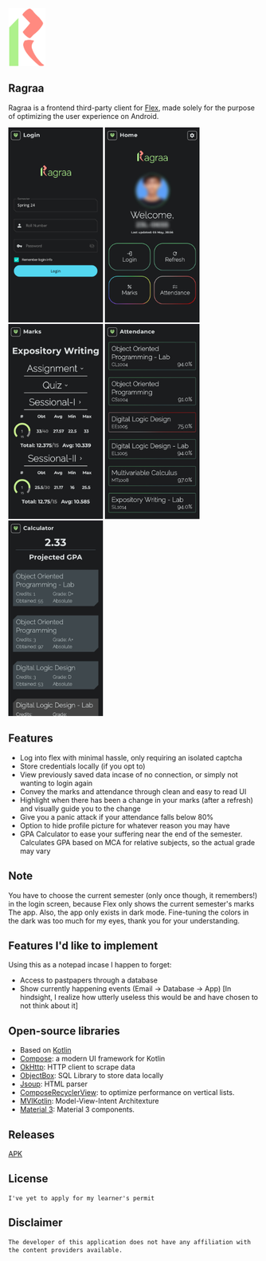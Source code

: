 <img src="https://github.com/avexxx3/Ragraa/blob/master/.github/readme-images/git-icon.png" width="75">

## Ragraa

Ragraa is a frontend third-party client for [Flex](https://flexstudent.nu.edu.pk/Login), made solely for the purpose of optimizing the user experience on Android.

<img src="https://github.com/avexxx3/Ragraa/blob/master/.github/readme-images/Login.jpg" width = "190"> <img src="https://github.com/avexxx3/Ragraa/blob/master/.github/readme-images/Home.jpg" width = "190"> <img src="https://github.com/avexxx3/Ragraa/blob/master/.github/readme-images/Marks.jpg" width = "190"> <img src="https://github.com/avexxx3/Ragraa/blob/master/.github/readme-images/Attendance.jpg" width = "190"> <img src="https://github.com/avexxx3/Ragraa/blob/master/.github/readme-images/Calculator.jpg" width = "190"> 

## Features


*  Log into flex with minimal hassle, only requiring an isolated captcha
*  Store credentials locally (if you opt to) 
*  View previously saved data incase of no connection, or simply not wanting to login again
*  Convey the marks and attendance through clean and easy to read UI
*  Highlight when there has been a change in your marks (after a refresh) and visually guide you to the change
*  Give you a panic attack if your attendance falls below 80%
*  Option to hide profile picture for whatever reason you may have
*  GPA Calculator to ease your suffering near the end of the semester. Calculates GPA based on MCA for relative subjects, so the actual grade may vary


## Note

You have to choose the current semester (only once though, it remembers!) in the login screen, because Flex only shows the current semester's marks
The app. Also, the app only exists in dark mode. Fine-tuning the colors in the dark was too much for my eyes, thank you for your understanding.

## Features I'd like to implement

Using this as a notepad incase I happen to forget:
*  Access to pastpapers through a database 
*  Show currently happening events (Email -> Database -> App) \[In hindsight, I realize how utterly useless this would be and have chosen to not think about it\]


## Open-source libraries

- Based on [Kotlin](https://kotlinlang.org/)
- [Compose](https://developer.android.com/develop/ui/compose): a modern UI framework for Kotlin
- [OkHttp](https://github.com/square/okhttp/): HTTP client to scrape data
- [ObjectBox](https://github.com/objectbox/objectbox-java): SQL Library to store data locally
- [Jsoup](https://github.com/jhy/jsoup): HTML parser
- [ComposeRecyclerView](https://github.com/canopas/compose-recyclerview): to optimize performance on vertical lists.
- [MVIKotlin](https://github.com/arkivanov/MVIKotlin/): Model-View-Intent Architexture
- [Material 3](https://m3.material.io/components): Material 3 components.


## Releases

[APK](https://github.com/avexxx3/Ragraa/blob/master/app/release/Ragraa_v1.0.apk)


## License

    I've yet to apply for my learner's permit


## Disclaimer

    The developer of this application does not have any affiliation with the content providers available.
